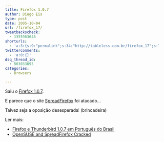 ```yaml
---
title: Firefox 1.0.7
author: Diego Eis
type: post
date: 2005-10-04
url: /firefox_17/
tweetbackscheck:
  - 1355963646
shorturls:
  - 'a:3:{s:9:"permalink";s:34:"http://tableless.com.br/firefox_17";s:7:"tinyurl";s:26:"http://tinyurl.com/3js5psy";s:4:"isgd";s:19:"http://is.gd/nSJywK";}'
twittercomments:
  - 'a:0:{}'
dsq_thread_id:
  - 503033695
categories:
  - Browsers

---
```

Saiu o [Firefox 1.0.7][1].
  
E parece que o site [SpreadFirefox][2] foi atacado&#8230;
  
Talvez seja a oposição desesperada! (brincadeira) 

Ler mais:

  * [Firefox e Thunderbird 1.0.7 em Português do Brasil][3]
  * [OpenSUSE and SpreadFirefox Cracked][4]

 [1]: http://www.mozilla.org/products/firefox/all.html
 [2]: http://www.spreadfirefox.com/
 [3]: http://br-linux.org/linux/?q=node/1906
 [4]: http://www.osnews.com/comment.php?news_id=12086